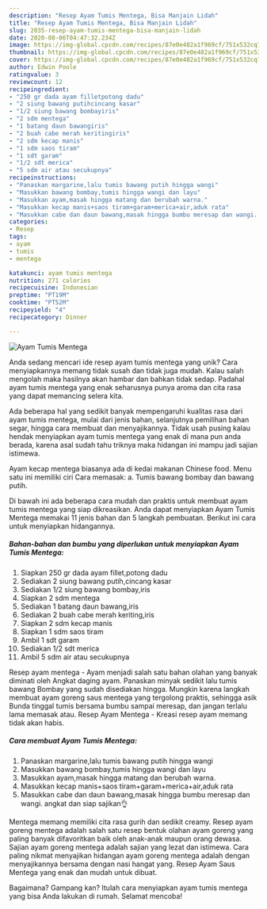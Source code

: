 ```yaml
---
description: "Resep Ayam Tumis Mentega, Bisa Manjain Lidah"
title: "Resep Ayam Tumis Mentega, Bisa Manjain Lidah"
slug: 2035-resep-ayam-tumis-mentega-bisa-manjain-lidah
date: 2020-08-06T04:47:32.234Z
image: https://img-global.cpcdn.com/recipes/87e0e482a1f969cf/751x532cq70/ayam-tumis-mentega-foto-resep-utama.jpg
thumbnail: https://img-global.cpcdn.com/recipes/87e0e482a1f969cf/751x532cq70/ayam-tumis-mentega-foto-resep-utama.jpg
cover: https://img-global.cpcdn.com/recipes/87e0e482a1f969cf/751x532cq70/ayam-tumis-mentega-foto-resep-utama.jpg
author: Edwin Poole
ratingvalue: 3
reviewcount: 12
recipeingredient:
- "250 gr dada ayam filletpotong dadu"
- "2 siung bawang putihcincang kasar"
- "1/2 siung bawang bombayiris"
- "2 sdm mentega"
- "1 batang daun bawangiris"
- "2 buah cabe merah keritingiris"
- "2 sdm kecap manis"
- "1 sdm saos tiram"
- "1 sdt garam"
- "1/2 sdt merica"
- "5 sdm air atau secukupnya"
recipeinstructions:
- "Panaskan margarine,lalu tumis bawang putih hingga wangi"
- "Masukkan bawang bombay,tumis hingga wangi dan layu"
- "Masukkan ayam,masak hingga matang dan berubah warna."
- "Masukkan kecap manis+saos tiram+garam+merica+air,aduk rata"
- "Masukkan cabe dan daun bawang,masak hingga bumbu meresap dan wangi. angkat dan siap sajikan👌"
categories:
- Resep
tags:
- ayam
- tumis
- mentega

katakunci: ayam tumis mentega 
nutrition: 271 calories
recipecuisine: Indonesian
preptime: "PT19M"
cooktime: "PT52M"
recipeyield: "4"
recipecategory: Dinner

---
```



![Ayam Tumis Mentega](https://img-global.cpcdn.com/recipes/87e0e482a1f969cf/751x532cq70/ayam-tumis-mentega-foto-resep-utama.jpg)

Anda sedang mencari ide resep ayam tumis mentega yang unik? Cara menyiapkannya memang tidak susah dan tidak juga mudah. Kalau salah mengolah maka hasilnya akan hambar dan bahkan tidak sedap. Padahal ayam tumis mentega yang enak seharusnya punya aroma dan cita rasa yang dapat memancing selera kita.

Ada beberapa hal yang sedikit banyak mempengaruhi kualitas rasa dari ayam tumis mentega, mulai dari jenis bahan, selanjutnya pemilihan bahan segar, hingga cara membuat dan menyajikannya. Tidak usah pusing kalau hendak menyiapkan ayam tumis mentega yang enak di mana pun anda berada, karena asal sudah tahu triknya maka hidangan ini mampu jadi sajian istimewa.

Ayam kecap mentega biasanya ada di kedai makanan Chinese food. Menu satu ini memiliki ciri Cara memasak: a. Tumis bawang bombay dan bawang putih.


Di bawah ini ada beberapa cara mudah dan praktis untuk membuat ayam tumis mentega yang siap dikreasikan. Anda dapat menyiapkan Ayam Tumis Mentega memakai 11 jenis bahan dan 5 langkah pembuatan. Berikut ini cara untuk menyiapkan hidangannya.

<!--inarticleads1-->

##### Bahan-bahan dan bumbu yang diperlukan untuk menyiapkan Ayam Tumis Mentega:

1. Siapkan 250 gr dada ayam fillet,potong dadu
1. Sediakan 2 siung bawang putih,cincang kasar
1. Sediakan 1/2 siung bawang bombay,iris
1. Siapkan 2 sdm mentega
1. Sediakan 1 batang daun bawang,iris
1. Sediakan 2 buah cabe merah keriting,iris
1. Siapkan 2 sdm kecap manis
1. Siapkan 1 sdm saos tiram
1. Ambil 1 sdt garam
1. Sediakan 1/2 sdt merica
1. Ambil 5 sdm air atau secukupnya


Resep ayam mentega - Ayam menjadi salah satu bahan olahan yang banyak diminati oleh Angkat daging ayam. Panaskan minyak sedikit lalu tumis bawang Bombay yang sudah disediakan hingga. Mungkin karena langkah membuat ayam goreng saus mentega yang tergolong praktis, sehingga asik Bunda tinggal tumis bersama bumbu sampai meresap, dan jangan terlalu lama memasak atau. Resep Ayam Mentega - Kreasi resep ayam memang tidak akan habis. 

<!--inarticleads2-->

##### Cara membuat Ayam Tumis Mentega:

1. Panaskan margarine,lalu tumis bawang putih hingga wangi
1. Masukkan bawang bombay,tumis hingga wangi dan layu
1. Masukkan ayam,masak hingga matang dan berubah warna.
1. Masukkan kecap manis+saos tiram+garam+merica+air,aduk rata
1. Masukkan cabe dan daun bawang,masak hingga bumbu meresap dan wangi. angkat dan siap sajikan👌


Mentega memang memiliki cita rasa gurih dan sedikit creamy. Resep ayam goreng mentega adalah salah satu resep bentuk olahan ayam goreng yang paling banyak difavoritkan baik oleh anak-anak maupun orang dewasa. Sajian ayam goreng mentega adalah sajian yang lezat dan istimewa. Cara paling nikmat menyajikan hidangan ayam goreng mentega adalah dengan menyajikannya bersama dengan nasi hangat yang. Resep Ayam Saus Mentega yang enak dan mudah untuk dibuat. 

Bagaimana? Gampang kan? Itulah cara menyiapkan ayam tumis mentega yang bisa Anda lakukan di rumah. Selamat mencoba!
